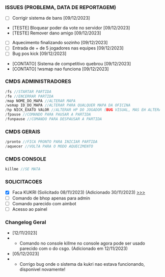### ISSUES (PROBLEMA, DATA DE REPORTAGEM)
- [ ] Corrigir sistema de bans [09/12/2023]
- [TESTE] Bloquear poder da vote no servidor [09/12/2023]
- [TESTE] Remover dano amigo  [09/12/2023]
- [ ] Aquecimento finalizando sozinho [09/12/2023]
- [ ] Entrada de + de 5 jogadores nas equipes [09/12/2023]
- [ ] Bug pos kick  [09/12/2023]
- [CONTATO] Sistema de competitivo quebrou [09/12/2023]
- [CONTATO] !wsmap nao funciona [09/12/2023]

### CMDS ADMINISTRADORES
```c
/fs //STARTAR PARTIDA
/fe //ENCERRAR PARTIDA
/map NOME_DO_MAPA //ALTERAR MAPA
/wsmap ID_DO_MAPA //ALTERAR PARA QUALQUER MAPA DA OFICINA
/hp NICK_EXATO VALOR //ALTERAR HP DO JOGADOR (BUG VISUAL, MAS EH ALTERADO)
/fpause //COMANDO PARA PAUSAR A PARTIDA
/funpause //COMANDO PARA DESPAUSAR A PARTIDA
```

### CMDS GERAIS
```c
/pronto //FICA PRONTO PARA INICIAR PARTIDA
/aquecer //VOLTA PARA O MODO AQUECIMENTO
```

### CMDS CONSOLE
```c
killme //SE MATA
```

### SOLICITACOES
- [X] Faca KUKRI (Solicitado 08/11/2023) (Adicionado 30/11/2023) [>>>](https://github.com/kubrv/1337-servidor/tree/main/instrucoes/kukri) 
- [ ] Comando de bhop apenas para admin
- [ ] Comando parecido com aimbot
- [ ] Acesso ao painel

### Changelog Geral
- [12/11/2023]
- - Comando no console killme no console agora pode ser usado parecido com o do csgo. (Adicionado em 12/11/2023)
- [05/12/2023]
- - Corrigo bug onde o sistema da kukri nao estava funcionando, disponivel novamente!

